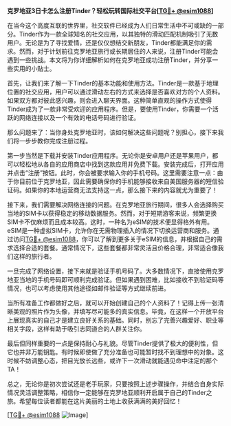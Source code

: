 **克罗地亚3日卡怎么注册Tinder？轻松玩转国际社交平台[[TG💪+ @esim1088](https://t.me/s/esim1088)]**

在当今这个高度互联的世界里，社交软件已经成为人们日常生活中不可或缺的一部分。Tinder作为一款全球知名的社交应用，以其独特的滑动匹配机制吸引了无数用户。无论是为了寻找爱情，还是仅仅想结交新朋友，Tinder都能满足你的需求。然而，对于计划前往克罗地亚旅行或长期居住的人来说，注册Tinder可能会遇到一些挑战。本文将为你详细解析如何在克罗地亚成功注册Tinder，并分享一些实用的小贴士。

首先，让我们来了解一下Tinder的基本功能和使用方法。Tinder是一款基于地理位置的社交应用，用户可以通过滑动左右的方式来选择是否喜欢对方的个人资料。如果双方都对彼此感兴趣，则会进入聊天界面。这种简单直观的操作方式使得Tinder成为了一款非常受欢迎的应用程序。但是，要使用Tinder，你需要一个活跃的网络连接以及一个有效的电话号码进行验证。

那么问题来了：当你身处克罗地亚时，该如何解决这些问题呢？别担心，接下来我们将一步步教你完成注册过程。

第一步当然是下载并安装Tinder应用程序。无论你是安卓用户还是苹果用户，都可以轻松地从各自的应用商店中找到这款应用并免费下载。安装完成后，打开应用并点击“注册”按钮。此时，你会被要求输入你的手机号码。这里需要注意一点：由于你目前位于克罗地亚，因此需要确保你的手机能够接收来自美国服务器的短信验证码。如果你的本地运营商无法支持这一点，那么接下来的内容就尤为重要了！

接下来，我们需要解决网络连接的问题。在克罗地亚旅行期间，很多人会选择购买当地的SIM卡以获得稳定的移动数据服务。然而，对于短期游客来说，频繁更换SIM卡不仅麻烦而且成本较高。这时，一种名为eSIM的技术便显得格外有用。eSIM是一种虚拟SIM卡，允许你在无需物理插入的情况下切换运营商和服务。通过访问[TG💪+ @esim1088](https://t.me/s/esim1088)，你可以了解到更多关于eSIM的信息，并根据自己的需求选择合适的套餐。通常情况下，这些套餐都非常灵活且价格合理，非常适合像我们这样的旅行者。

一旦完成了网络设置，接下来就是验证手机号码了。大多数情况下，直接使用克罗地亚当地的手机号码即可顺利完成验证。但如果遇到困难，比如接收不到验证码等情况，也可以考虑使用其他途径如邮件验证等方式继续前进。

当所有准备工作都做好之后，就可以开始创建自己的个人资料了！记得上传一张清晰美观的照片作为头像，并填写尽可能多的真实信息。毕竟，在这样一个开放平台上展现真实的自己才是建立良好关系的基础。同时，别忘了完善兴趣爱好、职业等相关字段，这样有助于吸引志同道合的人群关注你。

最后但同样重要的一点是保持耐心与礼貌。尽管Tinder提供了极大的便利性，但它也并非万能钥匙。有时候即使做了充分准备也可能暂时找不到理想中的对象。这时候不妨调整心态，把目光放长远些，或许下一次滑动就能遇见命中注定的那个TA！

总之，无论你是初次尝试还是老手玩家，只要按照上述步骤操作，并结合自身实际情况灵活调整策略，相信你一定能够在克罗地亚顺利开启属于自己的Tinder之旅。希望每位读者都能在这片美丽的土地上收获满满的美好回忆！

[[TG💪+ @esim1088](https://t.me/s/esim1088) ![Image](https://i.postimg.cc/4NQfJmqS/Snipaste-2025-05-13-00-14-12.png)]